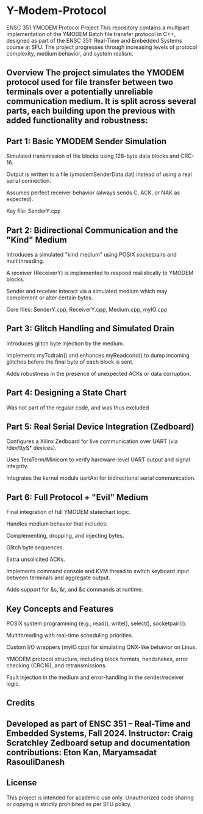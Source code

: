 # Y-Modem-Protocol
ENSC 351 YMODEM Protocol Project
This repository contains a multipart implementation of the YMODEM Batch file transfer protocol in C++, designed as part of the ENSC 351: Real-Time and Embedded Systems course at SFU. The project progresses through increasing levels of protocol complexity, medium behavior, and system realism.

Overview
The project simulates the YMODEM protocol used for file transfer between two terminals over a potentially unreliable communication medium. It is split across several parts, each building upon the previous with added functionality and robustness:
---
## Part 1: Basic YMODEM Sender Simulation
Simulated transmission of file blocks using 128-byte data blocks and CRC-16.

Output is written to a file (ymodemSenderData.dat) instead of using a real serial connection.

Assumes perfect receiver behavior (always sends C, ACK, or NAK as expected).

Key file: SenderY.cpp

## Part 2: Bidirectional Communication and the "Kind" Medium
Introduces a simulated "kind medium" using POSIX socketpairs and multithreading.

A receiver (ReceiverY) is implemented to respond realistically to YMODEM blocks.

Sender and receiver interact via a simulated medium which may complement or alter certain bytes.

Core files: SenderY.cpp, ReceiverY.cpp, Medium.cpp, myIO.cpp

## Part 3: Glitch Handling and Simulated Drain
Introduces glitch byte injection by the medium.

Implements myTcdrain() and enhances myReadcond() to dump incoming glitches before the final byte of each block is sent.

Adds robustness in the presence of unexpected ACKs or data corruption.

## Part 4: Designing a State Chart
Was not part of the regular code, and was thus excluded

## Part 5: Real Serial Device Integration (Zedboard)
Configures a Xilinx Zedboard for live communication over UART (via /dev/ttyS* devices).

Uses TeraTerm/Minicom to verify hardware-level UART output and signal integrity.

Integrates the kernel module uartAxi for bidirectional serial communication.

## Part 6: Full Protocol + "Evil" Medium
Final integration of full YMODEM statechart logic.

Handles medium behavior that includes:

Complementing, dropping, and injecting bytes.

Glitch byte sequences.

Extra unsolicited ACKs.

Implements command console and KVM thread to switch keyboard input between terminals and aggregate output.

Adds support for &s, &r, and &c commands at runtime.

## Key Concepts and Features
POSIX system programming (e.g., read(), write(), select(), socketpair()).

Multithreading with real-time scheduling priorities.

Custom I/O wrappers (myIO.cpp) for simulating QNX-like behavior on Linux.

YMODEM protocol structure, including block formats, handshakes, error checking (CRC16), and retransmissions.

Fault injection in the medium and error-handling in the sender/receiver logic.

## Credits
Developed as part of ENSC 351 – Real-Time and Embedded Systems, Fall 2024.
Instructor: Craig Scratchley
Zedboard setup and documentation contributions: Eton Kan, Maryamsadat RasouliDanesh
---
## License
This project is intended for academic use only. Unauthorized code sharing or copying is strictly prohibited as per SFU policy.
